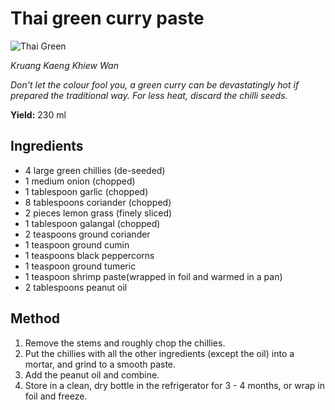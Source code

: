 # Thai green curry paste

![Thai Green](resources/thai-greeb.jpg)

*Kruang Kaeng Khiew Wan*

*Don't let the colour fool you, a green curry can be devastatingly hot if prepared the traditional way. For less heat, discard the chilli seeds.*

**Yield:** 230 ml
## Ingredients
- 4 large green chillies (de-seeded)
- 1 medium onion (chopped)
- 1 tablespoon garlic (chopped)
- 8 tablespoons coriander (chopped)
- 2 pieces lemon grass (finely sliced)
- 1 tablespoon galangal (chopped)
- 2 teaspoons ground coriander
- 1 teaspoon ground cumin
- 1 teaspoons black peppercorns
- 1 teaspoon ground tumeric
- 1 teaspoon shrimp paste(wrapped in foil and warmed in a pan)
- 2 tablespoons peanut oil

## Method
1. Remove the stems and roughly chop the chillies.
1. Put the chillies with all the other ingredients (except the oil) into a mortar, and grind to a smooth paste.
1. Add the peanut oil and combine.
1. Store in a clean, dry bottle in the refrigerator for 3 - 4 months, or wrap in foil and freeze.

